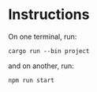# Instructions

On one terminal, run:
```
cargo run --bin project
```
and on another, run:
```
npm run start
```
